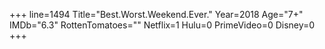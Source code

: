 +++
line=1494
Title="Best.Worst.Weekend.Ever."
Year=2018
Age="7+"
IMDb="6.3"
RottenTomatoes=""
Netflix=1
Hulu=0
PrimeVideo=0
Disney=0
+++

